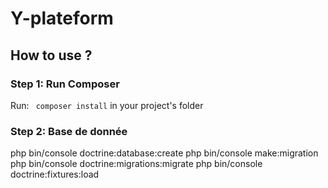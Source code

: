 # Y-plateform

## How to use ?

### Step 1: Run Composer

Run: ` composer install` in your project's folder

### Step 2: Base de donnée

php bin/console doctrine:database:create
php bin/console make:migration
php bin/console doctrine:migrations:migrate
php bin/console doctrine:fixtures:load

